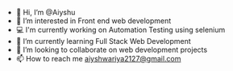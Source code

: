 - 👋 Hi, I’m @Aiyshu
- 👀 I’m interested in Front end web development 
- 💻 I'm currently working on Automation Testing using selenium
- 🌱 I’m currently learning Full Stack Web Development
- 💞️ I’m looking to collaborate on web development projects
- 📫 How to reach me aiyshwariya2127@gmail.com

<!---
Aiyshu/Aiyshu is a ✨ special ✨ repository because its `README.md` (this file) appears on your GitHub profile.
You can click the Preview link to take a look at your changes.
--->

